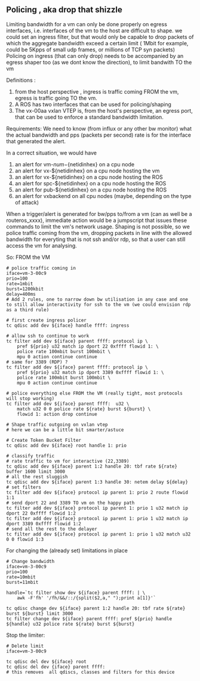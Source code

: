 ## Policing , aka drop that shizzle

Limiting bandwidth for a vm can only be done properly on egress interfaces, i.e. interfaces of the vm to the host are difficult to shape.
we could set an ingress filter, but that would only be capable to drop packets of which the aggregate bandwidth exceed a certain limit ( 1Mbit for example, could be 5Kpps of small udp frames, or millions of TCP syn packets)
Policing on ingress (that can only drop) needs to be accompanied by an egress shaper too (as we dont know the direction), to limit bandwith TO the vm

Definitions :  
   1) from the host perspective , ingress is traffic coming FROM the vm, egress is traffic going TO the vm.  
   2) A ROS has two interfaces that can be used for policing/shaping  
   3) The vx-00aa vxlan VTEP is, from the host's perspective, an egress port, that can be used to enforce a standard bandwidth limitation.  

Requirements:
We need to know (from influx or any other bw monitor) what the actual bandwidth and pps (packets per second) rate is for the interface that generated the alert.

In a correct situation, we would have  
   1) an alert for vm-${num}-${netidinhex} on a cpu node  
   2) an alert for vx-${netidinhex} on a cpu node hosting the vm  
   3) an alert for vx-${netidinhex} on a cpu node hosting the ROS  
   4) an alert for spc-${netidinhex} on a cpu node hosting the ROS  
   5) an alert for pub-${netidinhex} on a cpu node hosting the ROS  
   6) an alert for vxbackend on all cpu nodes (maybe, depending on the type of attack)  

When a trigger/alert is generated for bw/pps to/from a vm (can as well be a routeros_xxxx), immediate action would be a jumpscript that issues these commands to limit the vm's network usage.
Shaping is not possible, so we police traffic coming from the vm, dropping packets in line with the allowed bandwidth for everyting that is not ssh and/or rdp, so that a user can still access the vm for analysing.

So: FROM the VM

```
# police traffic coming in
iface=vm-3-00c9
prio=100
rate=1mbit
burst=1200kbit
delay=400ms
# Add 2 rules, one to narrow down bw utilisation in any case and one to still allow interactivity for ssh to the vm (we could envision rdp as a third rule)

# first create ingress policer
tc qdisc add dev ${iface} handle ffff: ingress

# allow ssh to continue to work
tc filter add dev ${iface} parent ffff: protocol ip \
    pref ${prio} u32 match ip dport 22 0xffff flowid 1: \
    police rate 100mbit burst 100mbit \
    mpu 0 action continue continue
# same for 3389 (RDP) ?
tc filter add dev ${iface} parent ffff: protocol ip \
    pref ${prio} u32 match ip dport 3389 0xffff flowid 1: \
    police rate 100mbit burst 100mbit \
    mpu 0 action continue continue

# police everything else FROM the VM (really tight, most protocols will stop working)
tc filter add dev ${iface} parent ffff:  u32 \
    match u32 0 0 police rate ${rate} burst ${burst} \
    flowid 1: action drop continue

# Shape traffic outgoing on vxlan vtep
# here we can be a little bit smarter/astuce

# Create Token Bucket Filter
tc qdisc add dev ${iface} root handle 1: prio

# classify traffic
# rate traffic to vm for interactive (22,3389)
tc qdisc add dev ${iface} parent 1:2 handle 20: tbf rate ${rate} buffer 1600 limit 3000
# all the rest sluggish
tc qdisc add dev ${iface} parent 1:3 handle 30: netem delay ${delay}
# set filters
tc filter add dev ${iface} protocol ip parent 1: prio 2 route flowid 1:1
# send dport 22 and 3389 TO vm on the happy path
tc filter add dev ${iface} protocol ip parent 1: prio 1 u32 match ip dport 22 0xffff flowid 1:2
tc filter add dev ${iface} protocol ip parent 1: prio 1 u32 match ip dport 3389 0xffff flowid 1:2
# send all the rest to the delayer
tc filter add dev ${iface} protocol ip parent 1: prio 1 u32 match u32 0 0 flowid 1:3
```

For changing the (already set) limitations in place

```
# Change bandwidth
iface=vm-3-00c9
prio=100
rate=10mbit
burst=11mbit

handle=`tc filter show dev ${iface} parent ffff: | \
    awk -F'fh' '/fh/&&/::/{split($2,a," ");print a[1]}'`

tc qdisc change dev ${iface} parent 1:2 handle 20: tbf rate ${rate} burst ${burst} limit 3000
tc filter change dev ${iface} parent ffff: pref ${prio} handle ${handle} u32 police rate ${rate} burst ${burst}

```

Stop the limiter:

```
# Delete limit
iface=vm-3-00c9

tc qdisc del dev ${iface} root
tc qdisc del dev {iface} parent ffff:
# this removes  all qdiscs, classes and filters for this device
```
